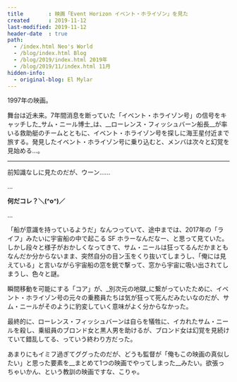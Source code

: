 ```yaml
---
title        : 映画「Event Horizon イベント・ホライゾン」を見た
created      : 2019-11-12
last-modified: 2019-11-12
header-date  : true
path:
  - /index.html Neo's World
  - /blog/index.html Blog
  - /blog/2019/index.html 2019年
  - /blog/2019/11/index.html 11月
hidden-info:
  - original-blog: El Mylar
---
```


1997年の映画。

舞台は近未来。7年間消息を断っていた「イベント・ホライゾン号」の信号をキャッチした_サム・ニール博士_は、__ローレンス・フィッシュバーン船長__が率いる救助艇のチームとともに、イベント・ホライゾン号を探しに海王星付近まで旅する。発見したイベント・ホライゾン号に乗り込むと、メンバは次々と幻覚を見始める…。

---

前知識なしに見たのだが、ウーン……

…

__何だコレ？＼(^o^)／__

…

「船が意識を持っているようだ」なんつっていて、途中までは、2017年の「ライフ」みたいに宇宙船の中で起こる SF ホラーなんだなー、と思って見ていた。しかし段々と様子がおかしくなってきて、サム・ニールは狂ってるんだかまともなんだか分からないまま、突然自分の目ン玉をくり抜いてしまうし、「俺には見えている」と言いながら宇宙船の窓を銃で撃って、窓から宇宙に吸い出されてしまうし、色々と謎。

瞬間移動を可能にする「コア」が、_別次元の地獄_に繋がっていたために、イベント・ホライゾン号の元々の乗務員たちは気が狂って死んだみたいなのだが、サム・ニールがそのように豹変していく意味がよく分からなかった。

最終的に、ローレンス・フィッシュバーンは自らを犠牲に、イカれたサム・ニールを殺し、乗組員のブロンド女と黒人男を助けるが、ブロンド女は幻覚を見続けていて錯乱してる、っていう終わり方だった。

あまりにもイミフ過ぎてググったのだが、どうも監督が「俺もこの映画の真似したい」と思った要素を__まとめて1つの映画でやってしまった__みたい。欲張っちゃいかん、という教訓の映画ですな、こりゃ。
